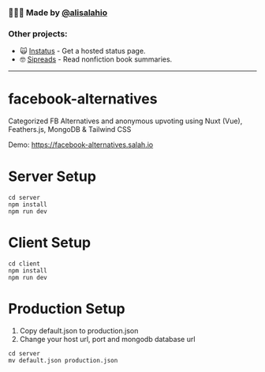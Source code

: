 ### 🙋🏻‍♂️ Made by [@alisalahio](https://twitter.com/alisalahio)  

### Other projects:
- 🙀 [Instatus](https://instatus.com) - Get a hosted status page.
- 🤓 [Sipreads](https://sipreads.com) - Read nonfiction book summaries.
--- 


# facebook-alternatives
Categorized FB Alternatives and anonymous upvoting using Nuxt (Vue), Feathers.js, MongoDB & Tailwind CSS

Demo: https://facebook-alternatives.salah.io

# Server Setup

~~~~
cd server
npm install
npm run dev
~~~~

# Client Setup

~~~~
cd client
npm install
npm run dev
~~~~

# Production Setup

1. Copy default.json to production.json
2. Change your host url, port and mongodb database url

~~~~
cd server
mv default.json production.json
~~~~

